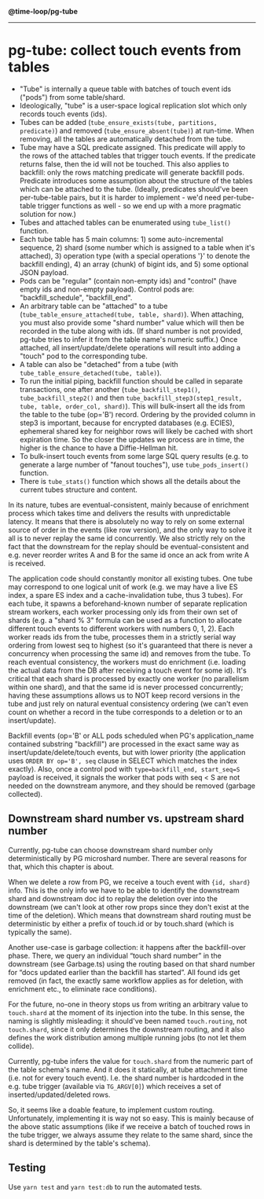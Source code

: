 **@time-loop/pg-tube**

***

# pg-tube: collect touch events from tables

- "Tube" is internally a queue table with batches of touch event ids ("pods")
  from some table/shard.
- Ideologically, "tube" is a user-space logical replication slot which only
  records touch events (ids).
- Tubes can be added (`tube_ensure_exists(tube, partitions, predicate)`) and
  removed (`tube_ensure_absent(tube)`) at run-time. When removing, all the
  tables are automatically detached from the tube.
- Tube may have a SQL predicate assigned. This predicate will apply to the rows
  of the attached tables that trigger touch events. If the predicate returns
  false, then the id will not be touched. This also applies to backfill: only
  the rows matching predicate will generate backfill pods. Predicate introduces
  some assumption about the structure of the tables which can be attached to the
  tube. (Ideally, predicates should've been per-tube-table pairs, but it is
  harder to implement - we'd need per-tube-table trigger functions as well - so
  we end up with a more pragmatic solution for now.)
- Tubes and attached tables can be enumerated using `tube_list()` function.
- Each tube table has 5 main columns: 1) some auto-incremental sequence, 2)
  shard (some number which is assigned to a table when it's attached), 3)
  operation type (with a special operations '}' to denote the backfill ending),
  4) an array (chunk) of bigint ids, and 5) some optional JSON payload.
- Pods can be "regular" (contain non-empty ids) and "control" (have empty ids
  and non-empty payload). Control pods are: "backfill_schedule", "backfill_end".
- An arbitrary table can be "attached" to a tube
  (`tube_table_ensure_attached(tube, table, shard)`). When attaching, you must
  also provide some "shard number" value which will then be recorded in the tube
  along with ids. (If shard number is not provided, pg-tube tries to infer it
  from the table name's numeric suffix.) Once attached, all insert/update/delete
  operations will result into adding a "touch" pod to the corresponding tube.
- A table can also be "detached" from a tube (with
  `tube_table_ensure_detached(tube, table)`).
- To run the initial piping, backfill function should be called in separate
  transactions, one after another (`tube_backfill_step1()`,
  `tube_backfill_step2()` and then `tube_backfill_step3(step1_result, tube,
  table, order_col, shard)`). This will bulk-insert all the ids from the table
  to the tube (op='B') record. Ordering by the provided column in step3 is
  important, because for encrypted databases (e.g. ECIES), ephemeral shared key
  for neighbor rows will likely be cached with short expiration time. So the
  closer the updates we process are in time, the higher is the chance to have a
  Diffie-Hellman hit.
- To bulk-insert touch events from some large SQL query results (e.g. to
  generate a large number of "fanout touches"), use `tube_pods_insert()`
  function.
- There is `tube_stats()` function which shows all the details about the current
  tubes structure and content.

In its nature, tubes are eventual-consistent, mainly because of enrichment
process which takes time and delivers the results with unpredictable latency. It
means that there is absolutely no way to rely on some external source of order
in the events (like row version), and the only way to solve it all is to never
replay the same id concurrently. We also strictly rely on the fact that the
downstream for the replay should be eventual-consistent and e.g. never reorder
writes A and B for the same id once an ack from write A is received.

The application code should constantly monitor all existing tubes. One tube may
correspond to one logical unit of work (e.g. we may have a live ES index, a
spare ES index and a cache-invalidation tube, thus 3 tubes). For each tube, it
spawns a beforehand-known number of separate replication stream workers, each
worker processing only ids from their own set of shards (e.g. a "shard % 3"
formula can be used as a function to allocate different touch events to
different workers with numbers 0, 1, 2). Each worker reads ids from the tube,
processes them in a strictly serial way ordering from lowest seq to highest (so
it's guaranteed that there is never a concurrency when processing the same id)
and removes from the tube. To reach eventual consistency, the workers must do
enrichment (i.e. loading the actual data from the DB after receiving a touch
event for some id). It's critical that each shard is processed by exactly one
worker (no parallelism within one shard), and that the same id is never
processed concurrently; having these assumptions allows us to NOT keep record
versions in the tube and just rely on natural eventual consistency ordering (we
can't even count on whether a record in the tube corresponds to a deletion or to
an insert/update).

Backfill events (op='B' or ALL pods scheduled when PG's application_name
contained substring "backfill") are processed in the exact same way as
insert/update/delete/touch events, but with lower priority (the application uses
`ORDER BY op='B', seq` clause in SELECT which matches the index exactly). Also,
once a control pod with `type=backfill_end, start_seq=S` payload is received, it
signals the worker that pods with seq < S are not needed on the downstream
anymore, and they should be removed (garbage collected).

## Downstream shard number vs. upstream shard number

Currently, pg-tube can choose downstream shard number only deterministically by
PG microshard number. There are several reasons for that, which this chapter is
about.

When we delete a row from PG, we receive a touch event with `{id, shard}` info.
This is the only info we have to be able to identify the downstream shard and
downstream doc id to replay the deletion over into the downstream (we can't look
at other row props since they don't exist at the time of the deletion). Which
means that downstream shard routing must be deterministic by either a prefix of
touch.id or by touch.shard (which is typically the same).

Another use-case is garbage collection: it happens after the backfill-over
phase. There, we query an individual “touch shard number” in the downstream (see
Garbage.ts) using the routing based on that shard number for “docs updated
earlier than the backfill has started”. All found ids get removed (in fact, the
exactly same workflow applies as for deletion, with enrichment etc., to
eliminate race conditions).

For the future, no-one in theory stops us from writing an arbitrary value to
`touch.shard` at the moment of its injection into the tube. In this sense, the
naming is slightly misleading: it should've been named `touch.routing`, not
`touch.shard`, since it only determines the downstream routing, and it also
defines the work distribution among multiple running jobs (to not let them
collide).

Currently, pg-tube infers the value for `touch.shard` from the numeric part of
the table schema's name. And it does it statically, at tube attachment time
(i.e. not for every touch event). I.e. the shard number is hardcoded in the e.g.
tube trigger (available via `TG_ARGV[0]`) which receives a set of
inserted/updated/deleted rows.

So, it seems like a doable feature, to implement custom routing. Unfortunately,
implementing it is way not so easy. This is mainly because of the above static
assumptions (like if we receive a batch of touched rows in the tube trigger, we
always assume they relate to the same shard, since the shard is determined by
the table's schema).

## Testing

Use `yarn test` and `yarn test:db` to run the automated tests.
